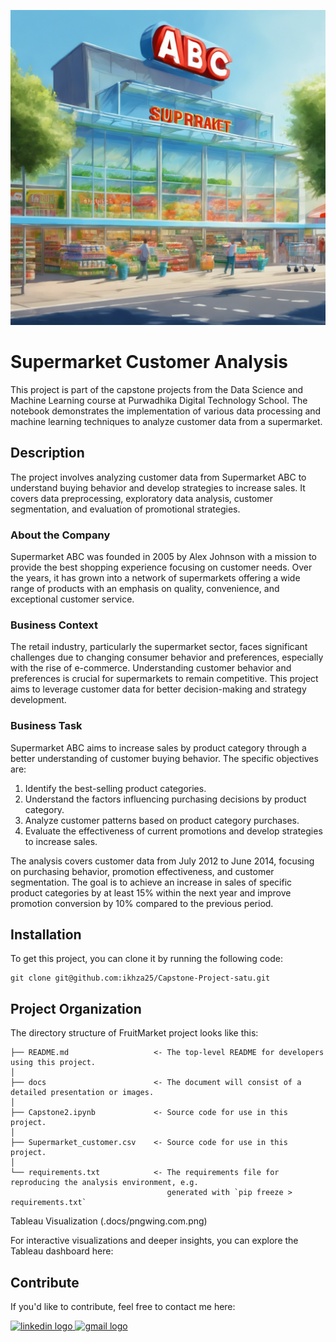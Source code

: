 ﻿﻿![Header](./docs/6b32bc16d757ed3abd92e3896dab5451f482ba3d4e8e98266de3104ba6bfac38.jpg)

# Supermarket Customer Analysis

This project is part of the capstone projects from the Data Science and Machine Learning course at Purwadhika Digital Technology School. The notebook demonstrates the implementation of various data processing and machine learning techniques to analyze customer data from a supermarket.

## Description

The project involves analyzing customer data from Supermarket ABC to understand buying behavior and develop strategies to increase sales. It covers data preprocessing, exploratory data analysis, customer segmentation, and evaluation of promotional strategies.

### About the Company

Supermarket ABC was founded in 2005 by Alex Johnson with a mission to provide the best shopping experience focusing on customer needs. Over the years, it has grown into a network of supermarkets offering a wide range of products with an emphasis on quality, convenience, and exceptional customer service.

### Business Context

The retail industry, particularly the supermarket sector, faces significant challenges due to changing consumer behavior and preferences, especially with the rise of e-commerce. Understanding customer behavior and preferences is crucial for supermarkets to remain competitive. This project aims to leverage customer data for better decision-making and strategy development.

### Business Task

Supermarket ABC aims to increase sales by product category through a better understanding of customer buying behavior. The specific objectives are:
1. Identify the best-selling product categories.
2. Understand the factors influencing purchasing decisions by product category.
3. Analyze customer patterns based on product category purchases.
4. Evaluate the effectiveness of current promotions and develop strategies to increase sales.

The analysis covers customer data from July 2012 to June 2014, focusing on purchasing behavior, promotion effectiveness, and customer segmentation. The goal is to achieve an increase in sales of specific product categories by at least 15% within the next year and improve promotion conversion by 10% compared to the previous period.

## Installation

To get this project, you can clone it by running the following code:

    git clone git@github.com:ikhza25/Capstone-Project-satu.git

## Project Organization

The directory structure of FruitMarket project looks like this:

    ├── README.md                   <- The top-level README for developers using this project.
    │
    ├── docs                        <- The document will consist of a detailed presentation or images.
    │
    ├── Capstone2.ipynb             <- Source code for use in this project.
    │
    ├── Supermarket_customer.csv    <- Source code for use in this project.
    │
    └── requirements.txt            <- The requirements file for reproducing the analysis environment, e.g.
                                       generated with `pip freeze > requirements.txt`

Tableau Visualization
(.docs/pngwing.com.png)

For interactive visualizations and deeper insights, you can explore the Tableau dashboard here:

<a href="https://public.tableau.com/views/SupermarketCustomerDashboard_17227984570880/SupermarketCustomerDashboardMenu?:language=en-US&:sid=&:redirect=auth&:display_count=n&:origin=viz_share_link" target="_blank">
    
</a>


## Contribute

If you'd like to contribute, feel free to contact me here:

<a href="https://www.linkedin.com/in/ikhzasyafamuis/" target="_blank">
    <img src="https://raw.githubusercontent.com/maurodesouza/profile-readme-generator/master/src/assets/icons/social/linkedin/default.svg" width="52" height="40" alt="linkedin logo"/>
  </a>
  <a href="mailto:ikhza25@gmail.com" target="_blank">
    <img src="https://raw.githubusercontent.com/maurodesouza/profile-readme-generator/master/src/assets/icons/social/gmail/default.svg"  width="52" height="40" alt="gmail logo"/>
  </a>
